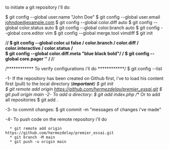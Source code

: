 to initiate a git repository i'll do:

$ git config --global user.name "John Doe"
$ git config --global user.email johndoe@example.com
$ git config --global color.diff auto
$ git config --global color.status auto
$ git config --global color.branch auto
$ git config --global core.editor vim
$ git config --global merge.tool vimdiff
$ git init

/******************************************************/
$ git config --global color.ui false                   /
  color.branch                                         /
  color.diff                                           /
  color.interactive                                    /
  color.status                                         /  
$ git config --global color.diff.meta "blue black bold"/
                                                       /
$ git config --global core.pager ''                    /
/******************************************************/

/************ To verify configurations i'll do ************/
$ git config --list


-1- If the repository has been created on Github first, i've to load his content first (pull) to the local directory (**************important*************)
      $ git init      
      $ git remote add origin https://github.com/hermezdelay/premier_essai.git
      $ git pull origin main
-2- To add a directory: 
      $ git add index.php
      /** Or to add all repositories
      $ git add .

-3- to commit changes:
      $ git commit -m "messages of changes i've made"

-4- To push code on the remote repository i'll do


      * git remote add origin https://github.com/hermezdelay/premier_essai.git
      * git branch -M main
      * git push -u origin main

